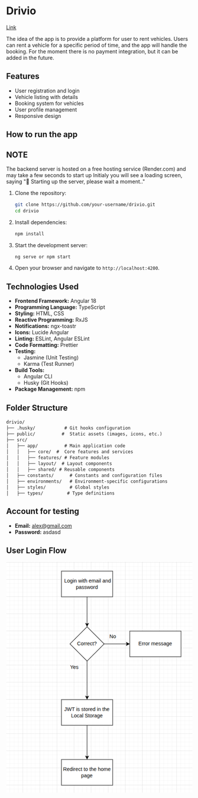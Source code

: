 # Drivio

[Link](https://drivio-angular.netlify.app/home)

The idea of the app is to provide a platform for user to rent vehicles. Users can rent a vehicle for a specific period of time, and the app will handle the booking. For the moment there is no payment integration, but it can be added in the future.

## Features

- User registration and login
- Vehicle listing with details
- Booking system for vehicles
- User profile management
- Responsive design

## How to run the app

## NOTE

The backend server is hosted on a free hosting service (Render.com) and may take a few seconds to start up
Initialy you will see a loading screen, saying "🚀 Starting up the server, please wait a moment.."

1. Clone the repository:
   ```bash
   git clone https://github.com/your-username/drivio.git
   cd drivio
   ```
2. Install dependencies:
   ```bash
   npm install
   ```
3. Start the development server:

   ```bash
   ng serve or npm start
   ```

4. Open your browser and navigate to `http://localhost:4200`.

## Technologies Used

- **Frontend Framework:** Angular 18
- **Programming Language:** TypeScript
- **Styling:** HTML, CSS
- **Reactive Programming:** RxJS
- **Notifications:** ngx-toastr
- **Icons:** Lucide Angular
- **Linting:** ESLint, Angular ESLint
- **Code Formatting:** Prettier
- **Testing:**
  - Jasmine (Unit Testing)
  - Karma (Test Runner)
- **Build Tools:**
  - Angular CLI
  - Husky (Git Hooks)
- **Package Management:** npm

## Folder Structure

```
drivio/
├── .husky/           # Git hooks configuration
├── public/          #  Static assets (images, icons, etc.)
├── src/
│   ├── app/          # Main application code
│   │   ├── core/  #  Core features and services
│   │   ├── features/ # Feature modules
│   │   ├── layout/  # Layout components
│   │   ├── shared/ # Reusable components
│   ├── constants/      # Constants and configuration files
│   ├── environments/   # Environment-specific configurations
│   ├── styles/         # Global styles
│   ├── types/         # Type definitions

```

## Account for testing

- **Email:** alex@gmail.com
- **Password:** asdasd

## User Login Flow

![User Login Flow](./public/diagrams/login-flow.png)
